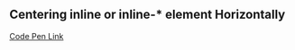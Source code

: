 ## Centering inline or inline-* element Horizontally

[Code Pen Link](http://codepen.io/chriscoyier/pen/HulzB)
